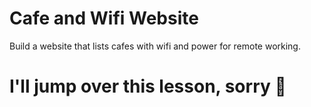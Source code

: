 # Cafe and Wifi Website

Build a website that lists cafes with wifi and power for remote working.

# I'll jump over this lesson, sorry 🫤

